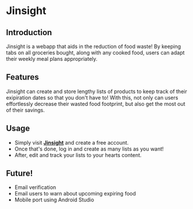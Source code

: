 # Jinsight

## Introduction ##
Jinsight is a webapp that aids in the reduction of food waste! By keeping tabs on all groceries bought, along with any cooked food, users can adapt their weekly meal plans appropriately.

## Features ##
Jinsight can create and store lengthy lists of products to keep track of their exipiration dates so that you don't have to! With this, not only can users
effortlessly decrease their wasted food footprint, but also get the most out of their savings.

## Usage ##
* Simply visit [**Jinsight**](http://jinsight.pythonanywhere.com/) and create a free account.
* Once that's done, log in and create as many lists as you want!
* After, edit and track your lists to your hearts content.

## Future! ##
* Email verification
* Email users to warn about upcoming expiring food
* Mobile port using Android Studio
